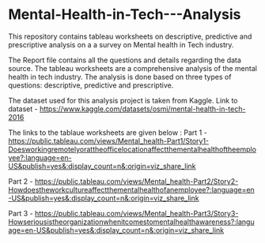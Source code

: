 # Mental-Health-in-Tech---Analysis
This repository contains tableau worksheets on descriptive, predictive and prescriptive analysis on a a survey on Mental health in Tech industry. 

The Report file contains all the questions and details regarding the data source. The tableau worksheets are a comprehensive analysis of the mental health in tech industry. The analysis is done based on three types of questions: descriptive, predictive and prescriptive. 

The dataset used for this analysis project is taken from Kaggle. 
Link to dataset - https://www.kaggle.com/datasets/osmi/mental-health-in-tech-2016 

The links to the tablaue worksheets are given below : 
Part 1 - https://public.tableau.com/views/Mental_health-Part1/Story1-Doesworkingremotelyorattheofficelocationaffectthementalhealthoftheemployee?:language=en-US&publish=yes&:display_count=n&:origin=viz_share_link 

Part 2 - https://public.tableau.com/views/Mental_health-Part2/Story2-Howdoestheworkcultureaffectthementalhealthofanemployee?:language=en-US&publish=yes&:display_count=n&:origin=viz_share_link

Part 3 - https://public.tableau.com/views/Mental_health-Part3/Story3-Howseriousistheorganizationwhenitcomestomentalhealthawareness?:language=en-US&publish=yes&:display_count=n&:origin=viz_share_link


